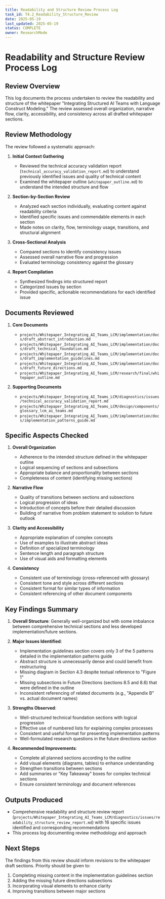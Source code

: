 ```yaml
---
title: Readability and Structure Review Process Log
task_id: T4.2_Readability_Structure_Review
date: 2025-05-19
last_updated: 2025-05-19
status: COMPLETE
owner: ResearchMode
---
```


# Readability and Structure Review Process Log

## Review Overview
This log documents the process undertaken to review the readability and structure of the whitepaper "Integrating Structured AI Teams with Language Construct Modeling." The review assessed overall organization, narrative flow, clarity, accessibility, and consistency across all drafted whitepaper sections.

## Review Methodology
The review followed a systematic approach:

1. **Initial Context Gathering**
   - Reviewed the technical accuracy validation report (`technical_accuracy_validation_report.md`) to understand previously identified issues and quality of technical content
   - Examined the whitepaper outline (`whitepaper_outline.md`) to understand the intended structure and flow

2. **Section-by-Section Review**
   - Analyzed each section individually, evaluating content against readability criteria
   - Identified specific issues and commendable elements in each section
   - Made notes on clarity, flow, terminology usage, transitions, and structural alignment

3. **Cross-Sectional Analysis**
   - Compared sections to identify consistency issues
   - Assessed overall narrative flow and progression
   - Evaluated terminology consistency against the glossary

4. **Report Compilation**
   - Synthesized findings into structured report
   - Categorized issues by section
   - Provided specific, actionable recommendations for each identified issue

## Documents Reviewed

1. **Core Documents**
   - `projects/Whitepaper_Integrating_AI_Teams_LCM/implementation/docs/draft_abstract_introduction.md`
   - `projects/Whitepaper_Integrating_AI_Teams_LCM/implementation/docs/draft_technical_foundation.md`
   - `projects/Whitepaper_Integrating_AI_Teams_LCM/implementation/docs/draft_implementation_guidelines.md`
   - `projects/Whitepaper_Integrating_AI_Teams_LCM/implementation/docs/draft_future_directions.md`
   - `projects/Whitepaper_Integrating_AI_Teams_LCM/research/final/whitepaper_outline.md`

2. **Supporting Documents**
   - `projects/Whitepaper_Integrating_AI_Teams_LCM/diagnostics/issues/technical_accuracy_validation_report.md`
   - `projects/Whitepaper_Integrating_AI_Teams_LCM/design/components/glossary_lcm_ai_teams.md`
   - `projects/Whitepaper_Integrating_AI_Teams_LCM/implementation/docs/implementation_patterns_guide.md`

## Specific Aspects Checked

1. **Overall Organization**
   - Adherence to the intended structure defined in the whitepaper outline
   - Logical sequencing of sections and subsections
   - Appropriate balance and proportionality between sections
   - Completeness of content (identifying missing sections)

2. **Narrative Flow**
   - Quality of transitions between sections and subsections
   - Logical progression of ideas
   - Introduction of concepts before their detailed discussion
   - Building of narrative from problem statement to solution to future outlook

3. **Clarity and Accessibility**
   - Appropriate explanation of complex concepts
   - Use of examples to illustrate abstract ideas
   - Definition of specialized terminology
   - Sentence length and paragraph structure
   - Use of visual aids and formatting elements

4. **Consistency**
   - Consistent use of terminology (cross-referenced with glossary)
   - Consistent tone and style across different sections
   - Consistent format for similar types of information
   - Consistent referencing of other document components

## Key Findings Summary

1. **Overall Structure**: Generally well-organized but with some imbalance between comprehensive technical sections and less developed implementation/future sections.

2. **Major Issues Identified**:
   - Implementation guidelines section covers only 3 of the 5 patterns detailed in the implementation patterns guide
   - Abstract structure is unnecessarily dense and could benefit from restructuring
   - Missing diagram in Section 4.3 despite textual reference to "Figure 1"
   - Missing subsections in Future Directions (sections 8.5 and 8.6) that were defined in the outline
   - Inconsistent referencing of related documents (e.g., "Appendix B" vs. actual document names)

3. **Strengths Observed**:
   - Well-structured technical foundation sections with logical progression
   - Effective use of numbered lists for explaining complex processes
   - Consistent and useful format for presenting implementation patterns
   - Well-formulated research questions in the future directions section

4. **Recommended Improvements**:
   - Complete all planned sections according to the outline
   - Add visual elements (diagrams, tables) to enhance understanding
   - Strengthen transitions between sections
   - Add summaries or "Key Takeaway" boxes for complex technical sections
   - Ensure consistent terminology and document references

## Outputs Produced
- Comprehensive readability and structure review report (`projects/Whitepaper_Integrating_AI_Teams_LCM/diagnostics/issues/readability_structure_review_report.md`) with 16 specific issues identified and corresponding recommendations
- This process log documenting review methodology and approach

## Next Steps
The findings from this review should inform revisions to the whitepaper draft sections. Priority should be given to:
1. Completing missing content in the implementation guidelines section
2. Adding the missing future directions subsections
3. Incorporating visual elements to enhance clarity
4. Improving transitions between major sections